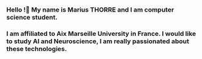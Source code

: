 ### Hello !👋 My name is Marius THORRE and I am computer science student. 
### I am affiliated to Aix Marseille University in France. I would like to study AI and Neuroscience, I am really passionated about these technologies. 

<!--
**Morpheus5828/Morpheus5828** is a ✨ _special_ ✨ repository because its `README.md` (this file) appears on your GitHub profile.

Here are some ideas to get you started:

- 🔭 I’m currently working on ...
- 🌱 I’m currently learning ...
- 👯 I’m looking to collaborate on ...
- 🤔 I’m looking for help with ...
- 💬 Ask me about ...
- 📫 How to reach me: ...
- 😄 Pronouns: ...
- ⚡ Fun fact: ...
-->
